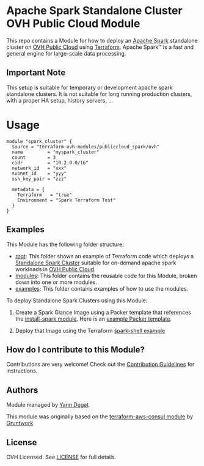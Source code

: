 # Apache Spark Standalone Cluster OVH Public Cloud Module

This repo contains a Module for how to deploy an [Apache Spark](https://spark.apache.org/) standalone cluster on [OVH Public Cloud](https://ovhcloud.com/) using [Terraform](https://www.terraform.io/). Apache Spark™ is a fast and general engine for large-scale data processing.

## Important Note

This setup is suitable for temporary or development apache spark standalone clusters. It is not suitable for long running production clusters, with a proper HA setup, history servers, ... 

# Usage


```hcl
module "spark_cluster" {
  source = "terraform-ovh-modules/publiccloud_spark/ovh"
  name         = "myspark_cluster"
  count        = 3
  cidr         = "10.2.0.0/16"
  network_id   = "xxx"
  subnet_id    = "yyy"
  ssh_key_pair = "zzz"

  metadata = {
    Terraform   = "true"
    Environment = "Spark Terraform Test"
  }
}
```

## Examples

This Module has the following folder structure:

* [root](https://github.com/ovh/terraform-ovh-publiccloud-spark/tree/master): This folder shows an example of Terraform code which deploys a [Standalone Spark Cluster](https://spark.apache.org/docs/latest/spark-standalone.html#installing-spark-standalone-to-a-cluster) suitable for on-demand apache spark workloads in [OVH Public Cloud](https://ovhcloud.com/).
* [modules](https://github.com/ovh/terraform-ovh-publiccloud-spark/tree/master/modules): This folder contains the reusable code for this Module, broken down into one or more modules.
* [examples](https://github.com/ovh/terraform-ovh-publiccloud-spark/tree/master/examples): This folder contains examples of how to use the modules.

To deploy Standalone Spark Clusters using this Module:

1. Create a Spark Glance Image using a Packer template that references the [install-spark module](https://github.com/ovh/terraform-ovh-publiccloud-spark/tree/master/modules/install-spark).
   Here is an [example Packer template](https://github.com/ovh/terraform-ovh-publiccloud-spark/tree/master/examples/spark-glance-image#quick-start). 
      
1. Deploy that Image using the Terraform [spark-shell example](https://github.com/ovh/terraform-ovh-publiccloud-spark/tree/master/examples/spark-shell) 

## How do I contribute to this Module?

Contributions are very welcome! Check out the [Contribution Guidelines](https://github.com/ovh/terraform-ovh-publiccloud-spark/tree/master/CONTRIBUTING.md) for instructions.

## Authors

Module managed by [Yann Degat](https://github.com/yanndegat).

This module was originally based on the [terraform-aws-consul module](https://github.com/hashicorp/terraform-aws-consul/) by [Gruntwork](https://gruntowrk.io)

## License

OVH Licensed. See [LICENSE](https://github.com/ovh/terraform-ovh-publiccloud-spark/tree/master/LICENSE) for full details.
